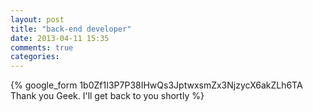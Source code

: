 ```yaml
---
layout: post
title: "back-end developer"
date: 2013-04-11 15:35
comments: true
categories: 
---
```



{% google_form 1b0Zf1I3P7P38IHwQs3JptwxsmZx3NjzycX6akZLh6TA Thank you Geek. I'll get back to you shortly %}
